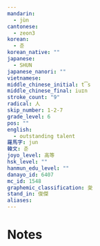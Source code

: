 ```yaml
---
mandarin:
  - jùn
cantonese:
  - zeon3
korean:
  - 준
korean_native: ""
japanese:
  - SHUN
japanese_nanori: ""
vietnamese:
middle_chinese_initial: t͡s
middle_chinese_final: iuɪn
stroke_count: "9"
radical: 人
skip_number: 1-2-7
grade_level: 6
pos: ""
english:
  - outstanding talent
羅馬字: jun
韓文: 준
joyo_level: 高等
hsk_level: ""
hanmun_edu_level: ""
danayo_id: 6407
mc_id: 1548
graphemic_classification: 夋
stand_in: 俊傑
aliases:
---
```


# Notes
